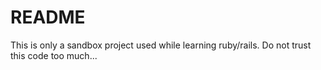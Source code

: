 # README

This is only a sandbox project used while learning ruby/rails. Do not trust this code too much...
